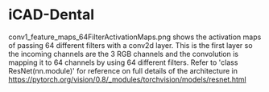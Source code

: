 # iCAD-Dental





conv1_feature_maps_64FilterActivationMaps.png shows the activation maps of passing 64 different filters with a conv2d layer. This is the first layer so the incoming channels are the 3 RGB channels and the convolution is mapping it to 64 channels by using 64 different filters. 
Refer to 'class ResNet(nn.module)' for reference on full details of the architecture in https://pytorch.org/vision/0.8/_modules/torchvision/models/resnet.html
